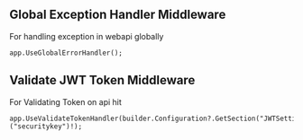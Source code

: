 
## Global Exception Handler Middleware

For handling exception in webapi globally 

```
app.UseGlobalErrorHandler();
```


## Validate JWT Token Middleware

For Validating Token on api hit

```
app.UseValidateTokenHandler(builder.Configuration?.GetSection("JWTSetting")?.GetValue<string>("securitykey")!);
```
